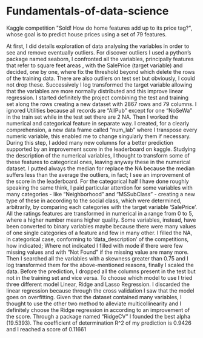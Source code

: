 # Fundamentals-of-data-science

Kaggle competition "Sold! How do home features add up to its price tag?", whose goal is to predict house prices using a set of 79
features.

At first, I did details exploration of data analysing the variables in order to see and remove eventually outliers.
For discover outliers I used a python’s package named seaborn, I confronted all the variables, principally
features that refer to square feet areas , with the SalePrice (target variable) and decided, one by one, where
fix the threshold beyond which delete the rows of the training data. There are also outliers on test set but
obviously, I could not drop these. Successively I log transformed the target variable allowing that the variables
are more normally distributed and this improve linear regression. I started definitely the project combining
the test and training set along the rows creating a new dataset with 2867 rows and 79 columns. I ignored
Utilities because all records are “AllPub” except for one “NoSeWa” in the train set while in the test set there
are 2 NA. Then I worked the numerical and categorical feature in separate way. I created, for a clearly
comprehension, a new data frame called “num_lab” where I transpose every numeric variable, this enabled
me to change singularly them if necessary. During this step, I added many new columns for a better prediction
supported by an improvement score in the leaderboard on kaggle. Studying the description of the numerical
variables, I thought to transform some of these features to categorical ones, leaving anyway these in the
numerical dataset. I putted always the median for replace the NA because the median suffers less than the
average the outliers, in fact; I see an improvement of the score in the leaderboard. For the categorical half I
have done roughly speaking the same think, I paid particular attention for some variables with many
categories - like “Neighborhood” and “MSSubClass” - creating a new type of these in according to the social
class, which were determined, arbitrarily, by comparing each categories with the target variable ‘SalePrice’.
All the ratings features are transformed in numerical in a range from 0 to 5, where a higher number means
higher quality. Some variables, instead, have been converted to binary variables maybe because there were
many values of one single categories of a feature and few in many other. I filled the NA, in categorical case,
conforming to ‘data_description’ of the competitions, how indicated; Where not indicated I filled with mode
if there were few missing values and with “Not Found” if the missing value are many more. Then I searched
all the variables with a skewness greater than 0.75 and I log transformed them for the above-mentioned
reasons, finally I scaled the data. Before the prediction, I dropped all the columns present in the test but not
in the training set and vice versa. To choose which model to use I tried three different model Linear, Ridge
and Lasso Regression. I discarded the linear regression because through the cross validation I saw that the
model goes on overfitting. Given that the dataset contained many variables, I thought to use the other two
method to alleviate multicollinearity and I definitely choose the Ridge regression in according to an
improvement of the score. Through a package named “RidgeCV” I founded the best alpha (19.5393). The
coefficient of determination R^2 of my prediction is 0.9426 and I reached a score of 0.11661
